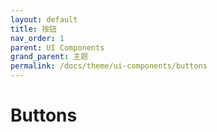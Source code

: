 ```yaml
---
layout: default
title: 按钮
nav_order: 1
parent: UI Components
grand_parent: 主题
permalink: /docs/theme/ui-components/buttons
---
```


# Buttons
